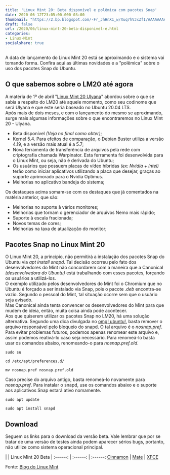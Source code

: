 ```yaml
---
title: 'Linux Mint 20: Beta disponível e polêmica com pacotes Snap'
date: 2020-06-12T23:05:00.000-03:00
thumbnail: "https://2.bp.blogspot.com/-Fr_JhHnX1_w/Xuq7hVJxZfI/AAAAAAAAPIQ/4jdjFOav-tkvg1pYNpdzeq8JLOOq8m5mACNcBGAsYHQ/s1600/Linux_Mint_Beta.png"
draft: false
url: /2020/06/linux-mint-20-beta-disponivel-e.html
categories:
- Linux-Mint
socialshare: true
---
```


A data de lançamento do Linux Mint 20 está se aproximando e o sistema vai tomando forma. Confira aqui as últimas novidades e a "polêmica" sobre o uso dos pacotes Snap do Ubuntu.

<!--more-->

## O que sabemos sobre o LM20 até agora

  
A matéria de 1º de abril "[Linux Mint 20 Ulyana](https://info.wsouza.com.br/2020/04/linux-mint-20-ulyana.html)" abordou sobre o que se sabia a respeito do LM20 até aquele momento, como seu codinome que será Ulyana e que este seria baseado no Ubuntu 20.04 LTS.  
Após mais de dois meses, e com o lançamento do mesmo se aproximando, surge mais algumas informações sobre o que encontraremos no Linux Mint 20 - Ulyana.  

*   Beta disponível _(Veja no final como obter)_;
*   Kernel 5.4. Para efeitos de comparação, o Debian Buster utiliza a versão 4.19, e a versão mais atual é a 5.7;
*   Nova ferramenta de transferência de arquivos pela rede com criptografia chamada Warpinator. Esta ferramenta foi desenvolvida para o Linux Mint, ou seja, não é derivada do Ubuntu;
*   Os usuários que possuem placas de vídeo híbridas _(ex: Nvidia + Intel)_ terão como iniciar aplicativos utilizando a placa que desejar, graças ao suporte aprimorado para o Nvidia Optimus.
*   Melhorias no aplicativo bandeja do sistema;

Os destaques acima somam-se com os destaques que já comentados na matéria anterior, que são:  

*   Melhorias no suporte à vários monitores;
*   Melhorias que tornam o gerenciador de arquivos Nemo mais rápido;
*   Suporte à escala fracionada;
*   Novos temas de cores;
*   Melhorias na taxa de atualização do monitor;

  

## Pacotes Snap no Linux Mint 20

  
O Linux Mint 20, a princípio, não permitirá a instalação dos pacotes Snap do Ubuntu via _apt install snapd_. Tal decisão ocorreu pelo fato dos desenvolvedores do Mint não concordarem com a maneira que a Canonical _(desenvolvedora do Ubuntu)_ está trabalhando com esses pacotes, forçando os usuários a utilizá-los.  
O exemplo utilizado pelos desenvolvedores do Mint foi o Chromium que no Ubuntu é forçado a ser instalado via Snap, pois o pacote _.deb_ encontra-se vazio. Segundo o pessoal do Mint, tal situação ocorre sem que o usuário seja avisado.  
Mas Canonical ainda tenta convencer os desenvolvedores do Mint para que mudem de ideia, então, muita coisa ainda pode acontecer.  
Aos que quiserem utilizar os pacotes Snap no LM20, há uma solução alternativa. Segundo uma dica divulgada no [omg! ubuntu!](https://www.omgubuntu.co.uk/2020/06/enable-snap-apps-linux-mint-20), basta remover o arquivo responsável pelo bloqueio do snapd. O tal arquivo é o _nosnap.pref_.  
Para evitar problemas futuros, podemos apenas renomear este arquivo e, assim podemos reativá-lo caso seja necessário. Para renomeá-lo basta usar os comandos abaixo, renomeando-o para _nosnap.pref.old_.  
  

`sudo su`

  

`cd /etc/apt/preferences.d/`

  

`mv nosnap.pref nosnap.pref.old`

  
Caso precise do arquivo antigo, basta renomeá-lo novamente para _nosnap.pref_. Para instalar o snapd, use os comandos abaixo e o suporte aos aplicativos Snap estará ativo nomamente.  
  

`sudo apt update`

  

`sudo apt install snapd`

  

## Download

  
Seguem os links para o download da versão beta. Vale lembrar que por se tratar de uma versão de testes ainda podem aparecer sérios bugs, portanto, não utilize como sistema operacional principal.  
  
| | Linux Mint 20 Beta |
:------: | :------: | :------:
[ Cinnamon](https://mirrors.edge.kernel.org/linuxmint/testing/linuxmint-20-cinnamon-64bit-beta.iso) | [ Mate](https://mirrors.edge.kernel.org/linuxmint/testing/linuxmint-20-mate-64bit-beta.iso) | [ XFCE](https://mirrors.edge.kernel.org/linuxmint/testing/linuxmint-20-xfce-64bit-beta.iso)

  
Fonte: [Blog do Linux Mint](https://blog.linuxmint.com/?p=3906)
